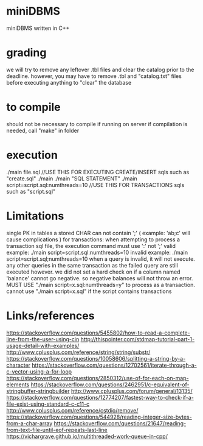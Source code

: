 # miniDBMS
miniDBMS written in C++

# grading
we will try to remove any leftover .tbl files and clear the catalog prior to the deadline.
however, you may have to remove .tbl and "catalog.txt" files before executing anything to "clear" the database

# to compile 
should not be necessary to compile if running on server
if compilation is needed, call "make" in folder

# execution
./main file.sql //USE THIS FOR EXECUTING CREATE/INSERT sqls such as "create.sql"
./main
./main "SQL STATEMENT"
./main script=script.sql:numthreads=10 //USE THIS FOR TRANSACTIONS sqls such as "script.sql"

# Limitations
single PK in tables
a stored CHAR can not contain ';' ( example: 'ab;c' will cause complications )
for transactions:
	when attempting to process a transaction sql file, the execution command must use ':' not ';'
		valid example: ./main script=script.sql:numthreads=10
		invalid example: ./main script=script.sql;numthreads=10
	when a query is invalid, it will not execute. any other queries in the same transaction as the failed query are still executed however.
	we did not set a hard check on if a column named 'balance' cannot go negative. so negative balances will not throw an error.
	MUST USE "./main script=x.sql:numthreads=y" to process as a transaction. cannot use "./main script=x.sql" if the script contains transactions

# Links/references
https://stackoverflow.com/questions/5455802/how-to-read-a-complete-line-from-the-user-using-cin
http://thispointer.com/stdmap-tutorial-part-1-usage-detail-with-examples/
http://www.cplusplus.com/reference/string/string/substr/
https://stackoverflow.com/questions/10058606/splitting-a-string-by-a-character
https://stackoverflow.com/questions/12702561/iterate-through-a-c-vector-using-a-for-loop
https://stackoverflow.com/questions/2850312/use-of-for-each-on-map-elements
https://stackoverflow.com/questions/2462951/c-equivalent-of-stringbuffer-stringbuilder
http://www.cplusplus.com/forum/general/13135/
https://stackoverflow.com/questions/12774207/fastest-way-to-check-if-a-file-exist-using-standard-c-c11-c
http://www.cplusplus.com/reference/cstdio/remove/
https://stackoverflow.com/questions/544928/reading-integer-size-bytes-from-a-char-array
https://stackoverflow.com/questions/21647/reading-from-text-file-until-eof-repeats-last-line
https://vichargrave.github.io/multithreaded-work-queue-in-cpp/
